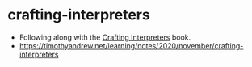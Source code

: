 # crafting-interpreters

- Following along with the [Crafting Interpreters](https://craftinginterpreters.com/) book.
- https://timothyandrew.net/learning/notes/2020/november/crafting-interpreters
